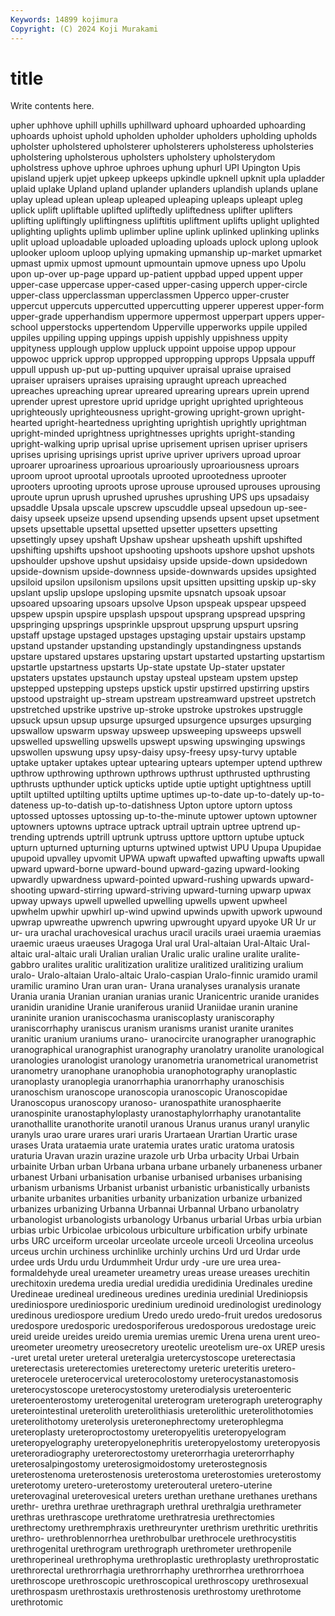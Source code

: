 ```yaml
---
Keywords: 14899 kojimura
Copyright: (C) 2024 Koji Murakami
---
```


# title

Write contents here.



 upher uphhove uphill uphills uphillward
uphoard uphoarded uphoarding uphoards uphoist uphold upholden upholder upholders upholding
upholds upholster upholstered upholsterer upholsterers upholsteress upholsteries upholstering upholsterous upholsters
upholstery upholsterydom upholstress uphove uphroe uphroes uphung uphurl UPI Upington
Upis upisland upjerk upjet upkeep upkeeps upkindle upknell upknit upla
upladder uplaid uplake Upland upland uplander uplanders uplandish uplands uplane
uplay uplead uplean upleap upleaped upleaping upleaps upleapt upleg uplick
uplift upliftable uplifted upliftedly upliftedness uplifter uplifters uplifting upliftingly upliftingness
upliftitis upliftment uplifts uplight uplighted uplighting uplights uplimb uplimber upline
uplink uplinked uplinking uplinks uplit upload uploadable uploaded uploading uploads
uplock uplong uplook uplooker uploom uploop uplying upmaking upmanship up-market
upmarket upmast upmix upmost upmount upmountain upmove upness upo Upolu
upon up-over up-page uppard up-patient uppbad upped uppent upper upper-case
uppercase upper-cased upper-casing upperch upper-circle upper-class upperclassman upperclassmen Upperco upper-cruster
uppercut uppercuts uppercutted uppercutting upperer upperest upper-form upper-grade upperhandism uppermore
uppermost upperpart uppers upper-school upperstocks uppertendom Upperville upperworks uppile uppiled
uppiles uppiling upping uppings uppish uppishly uppishness uppity uppityness upplough
upplow uppluck uppoint uppoise uppop uppour uppowoc upprick upprop uppropped
uppropping upprops Uppsala uppuff uppull uppush up-put up-putting upquiver upraisal
upraise upraised upraiser upraisers upraises upraising upraught upreach upreached upreaches
upreaching uprear upreared uprearing uprears uprein uprend uprender uprest uprestore
uprid upridge upright uprighted uprighteous uprighteously uprighteousness upright-growing upright-grown upright-hearted
upright-heartedness uprighting uprightish uprightly uprightman upright-minded uprightness uprightnesses uprights upright-standing
upright-walking uprip uprisal uprise uprisement uprisen upriser uprisers uprises uprising
uprisings uprist uprive upriver uprivers uproad uproar uproarer uproariness uproarious
uproariously uproariousness uproars uproom uproot uprootal uprootals uprooted uprootedness uprooter
uprooters uprooting uproots uprose uprouse uproused uprouses uprousing uproute uprun
uprush uprushed uprushes uprushing UPS ups upsadaisy upsaddle Upsala upscale
upscrew upscuddle upseal upsedoun up-see-daisy upseek upseize upsend upsending upsends
upsent upset upsetment upsets upsettable upsettal upsetted upsetter upsetters upsetting
upsettingly upsey upshaft Upshaw upshear upsheath upshift upshifted upshifting upshifts
upshoot upshooting upshoots upshore upshot upshots upshoulder upshove upshut upsidaisy
upside upside-down upsidedown upside-downism upside-downness upside-downwards upsides upsighted upsiloid upsilon
upsilonism upsilons upsit upsitten upsitting upskip up-sky upslant upslip upslope
upsloping upsmite upsnatch upsoak upsoar upsoared upsoaring upsoars upsolve Upson
upspeak upspear upspeed upspew upspin upspire upsplash upspout upsprang upspread
upspring upspringing upsprings upsprinkle upsprout upsprung upspurt upsring upstaff upstage
upstaged upstages upstaging upstair upstairs upstamp upstand upstander upstanding upstandingly
upstandingness upstands upstare upstared upstares upstaring upstart upstarted upstarting upstartism
upstartle upstartness upstarts Up-state upstate Up-stater upstater upstaters upstates upstaunch
upstay upsteal upsteam upstem upstep upstepped upstepping upsteps upstick upstir
upstirred upstirring upstirs upstood upstraight up-stream upstream upstreamward upstreet upstretch
upstretched upstrike upstrive up-stroke upstroke upstrokes upstruggle upsuck upsun upsup
upsurge upsurged upsurgence upsurges upsurging upswallow upswarm upsway upsweep upsweeping
upsweeps upswell upswelled upswelling upswells upswept upswing upswinging upswings upswollen
upswung upsy upsy-daisy upsy-freesy upsy-turvy uptable uptake uptaker uptakes uptear
uptearing uptears uptemper uptend upthrew upthrow upthrowing upthrown upthrows upthrust
upthrusted upthrusting upthrusts upthunder uptick upticks uptide uptie uptight uptightness
uptill uptilt uptilted uptilting uptilts uptime uptimes up-to-date up-to-dately up-to-dateness
up-to-datish up-to-datishness Upton uptore uptorn uptoss uptossed uptosses uptossing up-to-the-minute
uptower uptown uptowner uptowners uptowns uptrace uptrack uptrail uptrain uptree
uptrend up-trending uptrends uptrill uptrunk uptruss upttore upttorn uptube uptuck
upturn upturned upturning upturns uptwined uptwist UPU Upupa Upupidae upupoid
upvalley upvomit UPWA upwaft upwafted upwafting upwafts upwall upward upward-borne
upward-bound upward-gazing upward-looking upwardly upwardness upward-pointed upward-rushing upwards upward-shooting upward-stirring
upward-striving upward-turning upwarp upwax upway upways upwell upwelled upwelling upwells
upwent upwheel upwhelm upwhir upwhirl up-wind upwind upwinds upwith upwork
upwound upwrap upwreathe upwrench upwring upwrought upyard upyoke UR Ur
ur ur- ura urachal urachovesical urachus uracil uracils uraei uraemia
uraemias uraemic uraeus uraeuses Uragoga Ural ural Ural-altaian Ural-Altaic Ural-altaic
ural-altaic urali Uralian uralian Uralic uralic uraline uralite uralite-gabbro uralites
uralitic uralitization uralitize uralitized uralitizing uralium uralo- Uralo-altaian Uralo-altaic Uralo-caspian
Uralo-finnic uramido uramil uramilic uramino Uran uran uran- Urana uranalyses
uranalysis uranate Urania urania Uranian uranian uranias uranic Uranicentric uranide
uranides uranidin uranidine Uranie uraniferous uraniid Uraniidae uranin uranine uraninite
uranion uraniscochasma uraniscoplasty uraniscoraphy uraniscorrhaphy uraniscus uranism uranisms uranist uranite
uranites uranitic uranium uraniums urano- uranocircite uranographer uranographic uranographical uranographist
uranography uranolatry uranolite uranological uranologies uranologist uranology uranometria uranometrical uranometrist
uranometry uranophane uranophobia uranophotography uranoplastic uranoplasty uranoplegia uranorrhaphia uranorrhaphy uranoschisis
uranoschism uranoscope uranoscopia uranoscopic Uranoscopidae Uranoscopus uranoscopy uranoso- uranospathite uranosphaerite
uranospinite uranostaphyloplasty uranostaphylorrhaphy uranotantalite uranothallite uranothorite uranotil uranous Uranus uranus
uranyl uranylic uranyls urao urare urares urari uraris Urartaean Urartian
Urartic urase urases Urata urataemia urate uratemia urates uratic uratoma
uratosis uraturia Uravan urazin urazine urazole urb Urba urbacity Urbai
Urbain urbainite Urban urban Urbana urbana urbane urbanely urbaneness urbaner
urbanest Urbani urbanisation urbanise urbanised urbanises urbanising urbanism urbanisms Urbanist
urbanist urbanistic urbanistically urbanists urbanite urbanites urbanities urbanity urbanization urbanize
urbanized urbanizes urbanizing Urbanna Urbannai Urbannal Urbano urbanolatry urbanologist urbanologists
urbanology Urbanus urbarial Urbas urbia urbian urbias urbic Urbicolae urbicolous
urbiculture urbification urbify urbinate urbs URC urceiform urceolar urceolate urceole
urceoli Urceolina urceolus urceus urchin urchiness urchinlike urchinly urchins Urd
urd Urdar urde urdee urds Urdu urdu Urdummheit Urdur urdy
-ure ure urea urea-formaldehyde ureal ureameter ureametry ureas urease ureases
urechitin urechitoxin uredema uredia uredial uredidia uredidinia Uredinales uredine Uredineae
uredineal uredineous uredines uredinia uredinial Urediniopsis urediniospore urediniosporic uredinium uredinoid
uredinologist uredinology uredinous urediospore uredium Uredo uredo uredo-fruit uredos uredosorus
uredospore uredosporic uredosporiferous uredosporous uredostage ureic ureid ureide ureides ureido
uremia uremias uremic Urena urena urent ureo- ureometer ureometry ureosecretory
ureotelic ureotelism ure-ox UREP uresis -uret uretal ureter ureteral ureteralgia
uretercystoscope ureterectasia ureterectasis ureterectomies ureterectomy ureteric ureteritis uretero- ureterocele ureterocervical
ureterocolostomy ureterocystanastomosis ureterocystoscope ureterocystostomy ureterodialysis ureteroenteric ureteroenterostomy ureterogenital ureterogram ureterograph
ureterography ureterointestinal ureterolith ureterolithiasis ureterolithic ureterolithotomies ureterolithotomy ureterolysis ureteronephrectomy ureterophlegma
ureteroplasty ureteroproctostomy ureteropyelitis ureteropyelogram ureteropyelography ureteropyelonephritis ureteropyelostomy ureteropyosis ureteroradiography ureterorectostomy
ureterorrhagia ureterorrhaphy ureterosalpingostomy ureterosigmoidostomy ureterostegnosis ureterostenoma ureterostenosis ureterostoma ureterostomies ureterostomy
ureterotomy uretero-ureterostomy ureterouteral uretero-uterine ureterovaginal ureterovesical ureters urethan urethane urethanes
urethans urethr- urethra urethrae urethragraph urethral urethralgia urethrameter urethras urethrascope
urethratome urethratresia urethrectomies urethrectomy urethremphraxis urethreurynter urethrism urethritic urethritis urethro-
urethroblennorrhea urethrobulbar urethrocele urethrocystitis urethrogenital urethrogram urethrograph urethrometer urethropenile urethroperineal
urethrophyma urethroplastic urethroplasty urethroprostatic urethrorectal urethrorrhagia urethrorrhaphy urethrorrhea urethrorrhoea urethroscope
urethroscopic urethroscopical urethroscopy urethrosexual urethrospasm urethrostaxis urethrostenosis urethrostomy urethrotome urethrotomic
